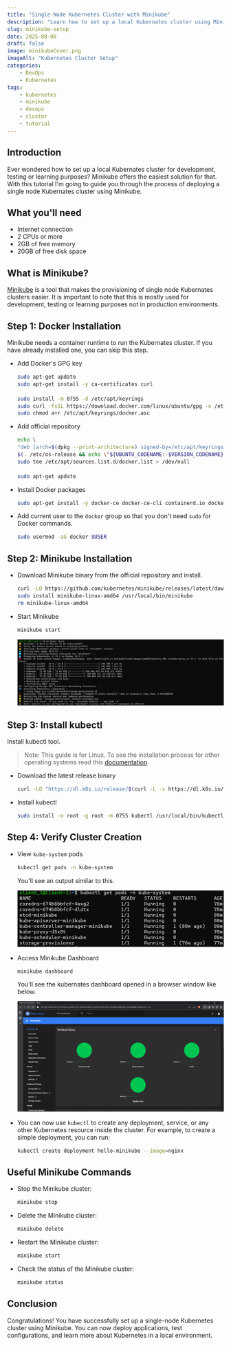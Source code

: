 ```yaml
---
title: "Single-Node Kubernetes Cluster with Minikube"
description: "Learn how to set up a local Kubernates cluster using Minikube"
slug: minikube-setup
date: 2025-08-06
draft: false
image: minikubeCover.png
imageAlt: "Kubernetes Cluster Setup"
categories:
    - DevOps
    - Kubernetes
tags:
    - kubernetes
    - minikube
    - devops
    - cluster
    - tutorial
---
```


## Introduction

Ever wondered how to set up a local Kubernates cluster for development, testing or learning purposes? Minikube offers the easiest solution for that. With this tutorial I'm going to guide you through the process of deploying a single node Kubernates cluster using Minikube.

## What you'll need

-   Internet connection
-   2 CPUs or more
-   2GB of free memory
-   20GB of free disk space

## What is Minikube?

[Minikube](https://minikube.sigs.k8s.io/docs/) is a tool that makes the provisioning of single node Kubernates clusters easier. It is important to note that this is mostly used for development, testing or learning purposes not in production environments.

## Step 1: Docker Installation

Minikube needs a container runtime to run the Kubernates cluster. If you have already installed one, you can skip this step.

-   Add Docker's GPG key
    ``` bash
    sudo apt-get update
    sudo apt-get install -y ca-certificates curl

    sudo install -m 0755 -d /etc/apt/keyrings
    sudo curl -fsSL https://download.docker.com/linux/ubuntu/gpg -o /etc/apt/keyrings/docker.asc
    sudo chmod a+r /etc/apt/keyrings/docker.asc
    ```

-   Add official repository

    ``` bash
    echo \
    "deb [arch=$(dpkg --print-architecture) signed-by=/etc/apt/keyrings/docker.asc] https://download.docker.com/linux/ubuntu \
    $(. /etc/os-release && echo \"${UBUNTU_CODENAME:-$VERSION_CODENAME}\") stable" | \
    sudo tee /etc/apt/sources.list.d/docker.list > /dev/null

    sudo apt-get update
    ```

-   Install Docker packages

    ``` bash
    sudo apt-get install -y docker-ce docker-ce-cli containerd.io docker-buildx-plugin docker-compose-plugin
    ```

-   Add current user to the `docker` group so that you don't need `sudo` for Docker commands.

    ``` bash
    sudo usermod -aG docker $USER
    ```

## Step 2: Minikube Installation

-   Download Minikube binary from the official repository and install.

    ``` bash
    curl -LO https://github.com/kubernetes/minikube/releases/latest/download/minikube-linux-amd64
    sudo install minikube-linux-amd64 /usr/local/bin/minikube
    rm minikube-linux-amd64
    ```

-   Start Minikube

    ``` bash
    minikube start
    ```

    ![minikube start](i1.png "Minikube start command")

## Step 3: Install kubectl

Install kubectl tool. 

> Note: This guide is for Linux. To see the installation process for other operating systems read this [documentation](https://kubernetes.io/docs/tasks/tools/install-kubectl-linux/).

-   Download the latest release binary

    ``` bash
    curl -LO "https://dl.k8s.io/release/$(curl -L -s https://dl.k8s.io/release/stable.txt)/bin/linux/amd64/kubectl"
    ```
-   Install kubectl

    ```bash
    sudo install -o root -g root -m 0755 kubectl /usr/local/bin/kubectl
    ```

## Step 4: Verify Cluster Creation

-   View `kube-system` pods
    ```bash
    kubectl get pods -n kube-system
    ```
    You'll see an output similar to this.

    ![kube-system pods](i2.png "Kube-system pods")

-   Access Minikube Dashboard
    ```
    minikube dashboard
    ```
    You'll see the kubernates dashboard opened in a browser window like below.

    ![Minikube Dashboard](i3.png "minikube dashboard")

-   You can now use `kubectl` to create any deployment, service, or any other Kubernetes resource inside the cluster. For example, to create a simple deployment, you can run:
    ```bash
    kubectl create deployment hello-minikube --image=nginx
    ```

## Useful Minikube Commands
-   Stop the Minikube cluster:
    ```bash
    minikube stop
    ```
-   Delete the Minikube cluster:
    ```bash
    minikube delete
    ```
-   Restart the Minikube cluster:
    ```bash
    minikube start
    ``` 
-   Check the status of the Minikube cluster:
    ```bash
    minikube status
    ```

## Conclusion

Congratulations! You have successfully set up a single-node Kubernetes cluster using Minikube. You can now deploy applications, test configurations, and learn more about Kubernetes in a local environment.
